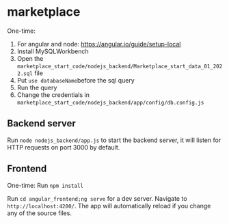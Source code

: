 # marketplace

One-time:

1. For angular and node: https://angular.io/guide/setup-local
2. Install MySQLWorkbench
3. Open the `marketplace_start_code/nodejs_backend/Marketplace_start_data_01_2022.sql` file
4. Put `use databaseName`before the sql query
5. Run the query
6. Change the credentials in `marketplace_start_code/nodejs_backend/app/config/db.config.js`

## Backend server

Run `node nodejs_backend/app.js` to start the backend server, it will listen for HTTP requests on port 3000 by default.

## Frontend

One-time: Run `npm install`

Run `cd angular_frontend;ng serve` for a dev server. Navigate to `http://localhost:4200/`. The app will automatically reload if you change any of the source files.


